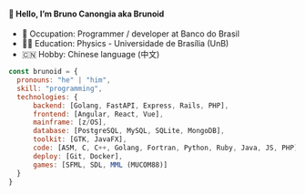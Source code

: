 #### :octopus: Hello, I’m Bruno Canongia aka Brunoid
* :floppy_disk: Occupation: Programmer / developer at Banco do Brasil
* :man_student: Education: Physics - Universidade de Brasília (UnB)
* :cn: Hobby: Chinese language (中文)
```javascript
const brunoid = {
  pronouns: "he" | "him",
  skill: "programming",
  technologies: {
      backend: [Golang, FastAPI, Express, Rails, PHP],
      frontend: [Angular, React, Vue],
      mainframe: [z/OS],
      database: [PostgreSQL, MySQL, SQLite, MongoDB],
      toolkit: [GTK, JavaFX],
      code: [ASM, C, C++, Golang, Fortran, Python, Ruby, Java, JS, PHP],
      deploy: [Git, Docker],
      games: [SFML, SDL, MML (MUCOM88)]
  }
}
```
